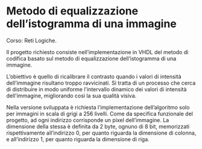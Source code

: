 # Metodo di equalizzazione dell’istogramma di una immagine

Corso: Reti Logiche.

Il progetto richiesto consiste nell’implementazione in VHDL del metodo di codifica basato sul metodo di equalizzazione dell’istogramma di una immagine. 

L’obiettivo è quello di ricalibrare il contrasto quando i valori di intensità dell’immagine risultano troppo ravvicinati. Si tratta di un processo che cerca di distribuire in modo uniforme l'intervallo dinamico dei valori di intensità dell'immagine, migliorando così la sua qualità visiva.

Nella versione sviluppata è richiesta l’implementazione dell’algoritmo solo per immagini in scala di grigi a 256 livelli. Come da specifica funzionale del progetto, ad ogni indirizzo corrisponde un pixel dell’immagine. La dimensione della stessa è definita da 2 byte, ognuno di 8 bit, memorizzati rispettivamente all’indirizzo 0, per quanto riguarda la dimensione di colonna, e all’indirizzo 1, per quanto riguarda la dimensione di riga.
